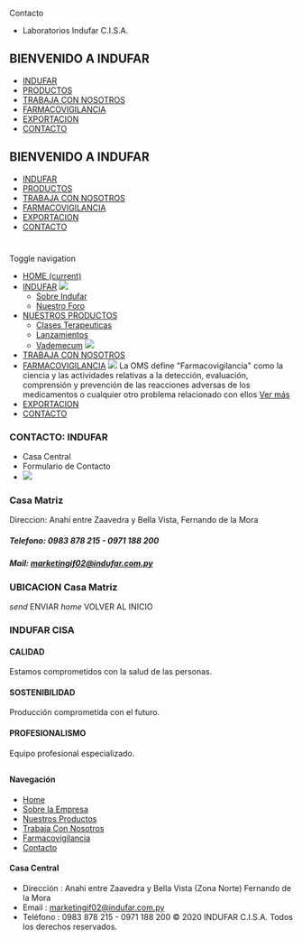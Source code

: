 Contacto
- Laboratorios Indufar C.I.S.A.
## BIENVENIDO A INDUFAR
* [INDUFAR](contacto.html#)
* [PRODUCTOS](contacto.html#)
* [TRABAJA CON NOSOTROS](contacto.html#)
* [FARMACOVIGILANCIA](contacto.html#)
* [EXPORTACION](contacto.html#)
* [CONTACTO](contacto.html#)
## BIENVENIDO A INDUFAR
* [INDUFAR](index.html)
* [PRODUCTOS](productos.html)
* [TRABAJA CON NOSOTROS](trabaja_con_nosotros.html)
* [FARMACOVIGILANCIA](farmacovigilancia.html)
* [EXPORTACION](exportacion.html)
* [CONTACTO](contacto.html)
# 
Toggle navigation
* [HOME (current)](index.html)
* [INDUFAR](contacto.html#) 
  [![ ](photos/shares/Sistema/Menu/indufar_menul.jpg)](institucional.html)
  - [Sobre Indufar](institucional.html)
  - [Nuestro Foro](blog.html)
* [NUESTROS PRODUCTOS](contacto.html#) 
  - [Clases Terapeuticas](productos/clases_terapeuticas.html)
  - [Lanzamientos](productos/lanzamientos.html)
  - [Vademecum](productos.html)
  [![ ](photos/shares/Sistema/Menu/productos.png)](productos.html)
* [TRABAJA CON NOSOTROS](trabaja_con_nosotros.html)
* [FARMACOVIGILANCIA](contacto.html#) 
  [![ ](photos/shares/Sistema/Menu/TUBOS.png)](farmacovigilancia.html)
  La OMS define "Farmacovigilancia" como la ciencia y las actividades relativas a la detección, evaluación, comprensión y prevención de las reacciones adversas de los medicamentos o cualquier otro problema relacionado con ellos
  [Ver más](farmacovigilancia.html)
* [EXPORTACION](exportacion.html)
* [CONTACTO](contacto.html)
### CONTACTO: INDUFAR
* Casa Central
* Formulario de Contacto
* ![](photos/shares/Sistema/Menu/aerea.jpg)
### **Casa Matriz**
Direccion: Anahí entre Zaavedra y Bella Vista, Fernando de la Mora
##### **Telefono:** 0983 878 215 - 0971 188 200
##### **Mail:** marketingif02@indufar.com.py
### UBICACION Casa Matriz
*send*
ENVIAR
*home*
VOLVER AL INICIO
### INDUFAR CISA
#### CALIDAD
Estamos comprometidos con la salud de las personas.
#### SOSTENIBILIDAD
Producción comprometida con el futuro.
#### PROFESIONALISMO
Equipo profesional especializado.
## 
#### Navegación
* [Home](index.html)
* [Sobre la Empresa](institucional.html)
* [Nuestros Productos](productos.html)
* [Trabaja Con Nosotros](trabaja_con_nosotros.html)
* [Farmacovigilancia](farmacovigilancia.html)
* [Contacto](contacto.html)
#### Casa Central
* Dirección : Anahi entre Zaavedra y Bella Vista (Zona Norte) Fernando de la Mora
* Email : [marketingif02@indufar.com.py](mailto:marketingif02@indufar.com.py)
* Teléfono : 0983 878 215 - 0971 188 200
© 2020 INDUFAR C.I.S.A. Todos los derechos reservados.